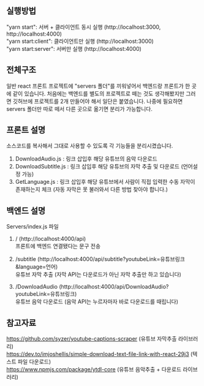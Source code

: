 ## 실행방법
"yarn start": 서버 + 클라이언트 동시 실행 (http://localhost:3000, http://localhost:4000) <br/>
"yarn start:client": 클라이언트만 실행 (http://localhost:3000) <br/>
"yarn start:server": 서버만 실행 (http://localhost:4000)


## 전체구조
일반 react 프론트 프로젝트에 "servers 폴더"를 끼워넣어서 백엔드랑 프론트가 한 곳에 같이 있습니다.
처음에는 백엔드를 별도의 프로젝트로 떼는 것도 생각해봤지만 그러면 깃허브에 프로젝트를 2개 만들어야 해서 일단은 붙였습니다.
나중에 필요하면 servers 폴더만 따로 떼서 다른 곳으로 옮기면 분리가 가능합니다.


## 프론트 설명
소스코드를 복사해서 그대로 사용할 수 있도록 각 기능들을 분리시켰습니다.
1. DownloadAudio.js : 링크 삽입후 해당 유튜브의 음악 다운로드
2. DownloadSubtitle.js : 링크 삽입후 해당 유튜브의 자막 추출 및 다운로드 (언어설정 가능)
3. GetLanguage.js : 링크 삽입후 해당 유튜브에서 사람이 직접 입력한 수동 자막이 존재하는지 체크 (자동 자막은 못 불러와서 다른 방법 찾아야 합니다.)


## 백엔드 설명
Servers/index.js 파일
1. / (http://localhost:4000/api) <br/>
프론트에 백엔드 연결됐다는 문구 전송 

2. /subtitle (http://localhost:4000/api/subtitle?youtubeLink=유튜브링크&language=언어) <br/>
유튜브 자막 추출 (자막 API는 다운로드가 아닌 자막 추출만 하고 있습니다)

3. /DownloadAudio (http://localhost:4000/api/DownloadAudio?youtubeLink=유튜브링크) <br/>
유튜브 음악 다운로드 (음악 API는 누르자마자 바로 다운로드를 때립니다)


## 참고자료
https://github.com/syzer/youtube-captions-scraper (유튜브 자막추출 라이브러리) <br/>
https://dev.to/imjoshellis/simple-download-text-file-link-with-react-29j3 (텍스트 파일 다운로드) <br/>
https://www.npmjs.com/package/ytdl-core (유튜브 음악추출 + 다운로드 라이브러리)
